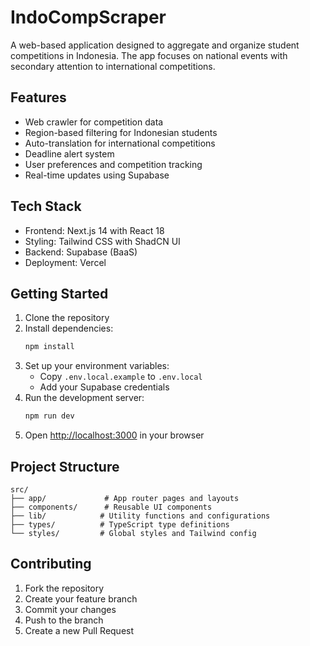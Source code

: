 # IndoCompScraper

A web-based application designed to aggregate and organize student competitions in Indonesia. The app focuses on national events with secondary attention to international competitions.

## Features

- Web crawler for competition data
- Region-based filtering for Indonesian students
- Auto-translation for international competitions
- Deadline alert system
- User preferences and competition tracking
- Real-time updates using Supabase

## Tech Stack

- Frontend: Next.js 14 with React 18
- Styling: Tailwind CSS with ShadCN UI
- Backend: Supabase (BaaS)
- Deployment: Vercel

## Getting Started

1. Clone the repository
2. Install dependencies:
   ```bash
   npm install
   ```
3. Set up your environment variables:
   - Copy `.env.local.example` to `.env.local`
   - Add your Supabase credentials
4. Run the development server:
   ```bash
   npm run dev
   ```
5. Open [http://localhost:3000](http://localhost:3000) in your browser

## Project Structure

```
src/
├── app/             # App router pages and layouts
├── components/      # Reusable UI components
├── lib/            # Utility functions and configurations
├── types/          # TypeScript type definitions
└── styles/         # Global styles and Tailwind config
```

## Contributing

1. Fork the repository
2. Create your feature branch
3. Commit your changes
4. Push to the branch
5. Create a new Pull Request

